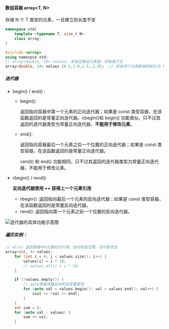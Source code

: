 #### 数组容器 array<T, N>

 存储 N 个 T 类型的元素，一旦建立则长度不变

```c++
namespace std{
    template <typename T, size_t N>
    class array;
}

#include <array>
using namespce std;
// array<double, 10> values; 未指定数组元素值，初始值不定
array<double, 10> values {0.5,1.0,1.5,,2.0};  // 其余四个元素都被初始化为 0.0
```



##### 迭代器

- begin() / end() :

    - begin():

        返回指向容器中第一个元素的正向迭代器；如果是 const 类型容器，在该函数返回的是常量正向迭代器。cbegin()和 begin() 功能类似，只不过其返回的迭代器类型为常量正向迭代器，**不能用于修改元素**。

    - end():

        返回指向容器最后一个元素之后一个位置的正向迭代器；如果是 const 类型容器，在该函数返回的是常量正向迭代器。

        cend() 和 end() 功能相同，只不过其返回的迭代器类型为常量正向迭代器，不能用于修改元素。

        

- rbegin() / rend()

    **反向迭代器使用 ++ 获得上一个元素引用** 

    - rbegin() :返回指向最后一个元素的反向迭代器；如果是 const 类型容器，在该函数返回的是常量反向迭代器。
    - rend(): 返回指向第一个元素之前一个位置的反向迭代器。

![迭代器的具体功能示意图](http://c.biancheng.net/uploads/allimg/191128/2-19112Q14QE40.gif)



##### 遍历实例：

```C++
// at(n) 返回容器中n位置处的引用，自动检查范围，访问更安全    
array<int, 4> values;
    for (int i = 0; i < values.size(); i++) {
        values[i] = i * 10;
        // values.at(i) = i * 10;
    }

    if (!values.empty()) {
        // auto使编译器自动判定变量类型
        for (auto val = values.begin(); val < values.end(); val++) {
            cout << *val << endl;
        }
    }
    int sum = 0;
    for (auto val : values) {
        sum += val;
    }
```

